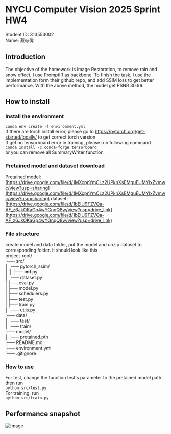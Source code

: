 # NYCU Computer Vision 2025 Sprint HW4
Student ID: 313553002  
Name: 蔡琮偉
## Introduction
 The objective of the homework is Image Restoration, to remove rain and snow effect, I use
 PromptIR as backbone. To finish the task, I use the implementation form their github repo,
 and add SSIM loss to get better performance. With the above method, the model get PSNR
 30.99.
## How to install
### Install the environment
`
conda env create -f environment.yml
`  
If there are torch install error, please go to https://pytorch.org/get-started/locally/ to get correct torch version  
If get no tensorboard error in training, please run following command  
`
conda install -c conda-forge tensorboard
`  
or you can remove all SummaryWriter function  
### Pretained model and dataset download
Pretained model: [https://drive.google.com/file/d/1MXcpnYmCLz2UPknXsEMguEUMYlxZvmwc/view?usp=sharing](https://drive.google.com/file/d/1MXcpnYmCLz2UPknXsEMguEUMYlxZvmwc/view?usp=sharing)
dataset: [https://drive.google.com/file/d/1bEIU9TZVQa-AF_z6JkOKaGp4wYGnqQ8w/view?usp=drive_link](https://drive.google.com/file/d/1bEIU9TZVQa-AF_z6JkOKaGp4wYGnqQ8w/view?usp=drive_link)
### File structure
create model and data folder, put the model and unzip dataset to corresponding folder. It should look like this  
project-root/  
├── src/  
│   ├── pytorch_ssim/  
│   │   ├── __init__.py   
│   ├── dataset.py  
|   ├── eval.py   
|   ├── model.py  
|   ├── schedulers.py  
|   ├── test.py  
|   ├── train.py  
│   ├── utils.py  
├── data/       
│   ├── test/  
│   ├── train/  
├── model/  
│   ├── pretained.pth     
├── README.md          
├── environment.yml    
└── .gitignore          
### How to use
For test, change the function test's parameter to the pretained model path then run  
`
python src/test.py
`  
For training, run  
`
python src/train.py
`  
## Performance snapshot
![image](https://github.com/user-attachments/assets/ef2de37c-4223-4d1f-bcb1-8d93ac5508e8)




